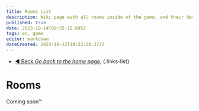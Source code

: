 ```yaml
---
title: Rooms List
description: Wiki page with all rooms inside of the game, and their detailed description.
published: true
date: 2023-10-14T09:55:15.695Z
tags: en, game
editor: markdown
dateCreated: 2023-10-12T19:22:58.377Z
---
```


- [:arrow_backward: Back *Go back to the home page.*](/en/home)
{.links-list}
# Rooms
Coming soon:tm: